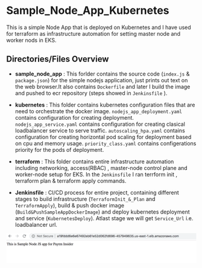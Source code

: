 # Sample_Node_App_Kubernetes
This is a simple Node App that is deployed on Kubernetes and I have used for terraform as infrastructure automation for setting master node and worker nods in EKS. 

## Directories/Files Overview ## 

- **sample_node_app** : This forlder contains the source code (`index.js` & `package.json`) for the simple nodejs application, just prints out text on the web browser.It also contains `Dockerfile` and later I build the image and pushed to ecr repository (steps showed in `Jenkinsfile` ).

- **kubernetes** : This folder contains kubernetes configuration files that are need to orchestrate the docker image. `nodejs_app_deployment.yaml` contains configuration for creating deployment.
`nodejs_app_service.yaml` contains configuration for creating clasical loadbalancer service to serve traffic.
`autoscaling_hpa.yaml` contains configuration for creating horizontal pod scaling for deployment based on cpu and memory usage. `priority_class.yaml` contains configerations priority for the pods of deployment.

- **terraform** : This folder contains entire infrastructure automation including networking, access(RBAC) , master-node control plane and worker-node setup for EKS. In the `Jenkinsfile` I ran terrform init , terraform plan & terraform apply commands. 

- **Jenkinsfile** : CI/CD process for entire project, containing different stages to build infrastructure (`TerraformInit_&_Plan` and `TerraformApply`), build & push docker image (`Build&PushSampleAppDockerImage`) and deploy kubernetes deployment and service (`KubernetesDeploy`). Atlast stage we will get `Service_Url` i.e. loadbalancer url.

![final deployed project view](https://github.com/Nogutsune/Node_Sample_Kubernetes/blob/master/images/final_view.png?raw=true)
